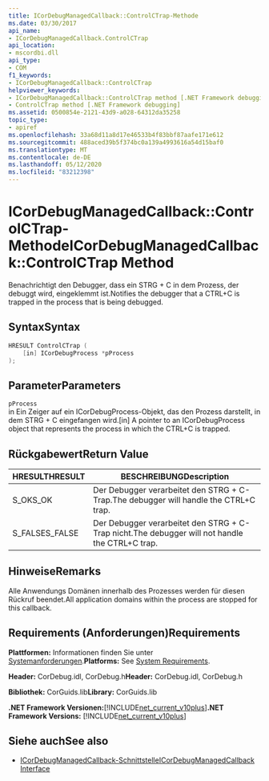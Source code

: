 ```yaml
---
title: ICorDebugManagedCallback::ControlCTrap-Methode
ms.date: 03/30/2017
api_name:
- ICorDebugManagedCallback.ControlCTrap
api_location:
- mscordbi.dll
api_type:
- COM
f1_keywords:
- ICorDebugManagedCallback::ControlCTrap
helpviewer_keywords:
- ICorDebugManagedCallback::ControlCTrap method [.NET Framework debugging]
- ControlCTrap method [.NET Framework debugging]
ms.assetid: 0500854e-2121-43d9-a028-64312da35258
topic_type:
- apiref
ms.openlocfilehash: 33a68d11a8d17e46533b4f83bbf87aafe171e612
ms.sourcegitcommit: 488aced39b5f374bc0a139a4993616a54d15baf0
ms.translationtype: MT
ms.contentlocale: de-DE
ms.lasthandoff: 05/12/2020
ms.locfileid: "83212398"
---
```

# <a name="icordebugmanagedcallbackcontrolctrap-method"></a><span data-ttu-id="ae728-102">ICorDebugManagedCallback::ControlCTrap-Methode</span><span class="sxs-lookup"><span data-stu-id="ae728-102">ICorDebugManagedCallback::ControlCTrap Method</span></span>
<span data-ttu-id="ae728-103">Benachrichtigt den Debugger, dass ein STRG + C in dem Prozess, der debuggt wird, eingeklemmt ist.</span><span class="sxs-lookup"><span data-stu-id="ae728-103">Notifies the debugger that a CTRL+C is trapped in the process that is being debugged.</span></span>  
  
## <a name="syntax"></a><span data-ttu-id="ae728-104">Syntax</span><span class="sxs-lookup"><span data-stu-id="ae728-104">Syntax</span></span>  
  
```cpp  
HRESULT ControlCTrap (  
    [in] ICorDebugProcess *pProcess  
);  
```  
  
## <a name="parameters"></a><span data-ttu-id="ae728-105">Parameter</span><span class="sxs-lookup"><span data-stu-id="ae728-105">Parameters</span></span>  
 `pProcess`  
 <span data-ttu-id="ae728-106">in Ein Zeiger auf ein ICorDebugProcess-Objekt, das den Prozess darstellt, in dem STRG + C eingefangen wird.</span><span class="sxs-lookup"><span data-stu-id="ae728-106">[in] A pointer to an ICorDebugProcess object that represents the process in which the CTRL+C is trapped.</span></span>  
  
## <a name="return-value"></a><span data-ttu-id="ae728-107">Rückgabewert</span><span class="sxs-lookup"><span data-stu-id="ae728-107">Return Value</span></span>  
  
|<span data-ttu-id="ae728-108">HRESULT</span><span class="sxs-lookup"><span data-stu-id="ae728-108">HRESULT</span></span>|<span data-ttu-id="ae728-109">BESCHREIBUNG</span><span class="sxs-lookup"><span data-stu-id="ae728-109">Description</span></span>|  
|-------------|-----------------|  
|<span data-ttu-id="ae728-110">S_OK</span><span class="sxs-lookup"><span data-stu-id="ae728-110">S_OK</span></span>|<span data-ttu-id="ae728-111">Der Debugger verarbeitet den STRG + C-Trap.</span><span class="sxs-lookup"><span data-stu-id="ae728-111">The debugger will handle the CTRL+C trap.</span></span>|  
|<span data-ttu-id="ae728-112">S_FALSE</span><span class="sxs-lookup"><span data-stu-id="ae728-112">S_FALSE</span></span>|<span data-ttu-id="ae728-113">Der Debugger verarbeitet den STRG + C-Trap nicht.</span><span class="sxs-lookup"><span data-stu-id="ae728-113">The debugger will not handle the CTRL+C trap.</span></span>|  
  
## <a name="remarks"></a><span data-ttu-id="ae728-114">Hinweise</span><span class="sxs-lookup"><span data-stu-id="ae728-114">Remarks</span></span>  
 <span data-ttu-id="ae728-115">Alle Anwendungs Domänen innerhalb des Prozesses werden für diesen Rückruf beendet.</span><span class="sxs-lookup"><span data-stu-id="ae728-115">All application domains within the process are stopped for this callback.</span></span>  
  
## <a name="requirements"></a><span data-ttu-id="ae728-116">Requirements (Anforderungen)</span><span class="sxs-lookup"><span data-stu-id="ae728-116">Requirements</span></span>  
 <span data-ttu-id="ae728-117">**Plattformen:** Informationen finden Sie unter [Systemanforderungen](../../get-started/system-requirements.md).</span><span class="sxs-lookup"><span data-stu-id="ae728-117">**Platforms:** See [System Requirements](../../get-started/system-requirements.md).</span></span>  
  
 <span data-ttu-id="ae728-118">**Header:** CorDebug.idl, CorDebug.h</span><span class="sxs-lookup"><span data-stu-id="ae728-118">**Header:** CorDebug.idl, CorDebug.h</span></span>  
  
 <span data-ttu-id="ae728-119">**Bibliothek:** CorGuids.lib</span><span class="sxs-lookup"><span data-stu-id="ae728-119">**Library:** CorGuids.lib</span></span>  
  
 <span data-ttu-id="ae728-120">**.NET Framework Versionen:**[!INCLUDE[net_current_v10plus](../../../../includes/net-current-v10plus-md.md)]</span><span class="sxs-lookup"><span data-stu-id="ae728-120">**.NET Framework Versions:** [!INCLUDE[net_current_v10plus](../../../../includes/net-current-v10plus-md.md)]</span></span>  
  
## <a name="see-also"></a><span data-ttu-id="ae728-121">Siehe auch</span><span class="sxs-lookup"><span data-stu-id="ae728-121">See also</span></span>

- [<span data-ttu-id="ae728-122">ICorDebugManagedCallback-Schnittstelle</span><span class="sxs-lookup"><span data-stu-id="ae728-122">ICorDebugManagedCallback Interface</span></span>](icordebugmanagedcallback-interface.md)
